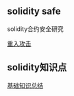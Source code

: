 ## solidity safe

solidity合约安全研究

[重入攻击](./doc/01-重入攻击及预防.md)

## solidity知识点

[基础知识总结](./doc/05-solidity基础知识总结.md)